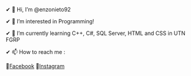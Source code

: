 ✔ 👋 Hi, I’m @enzonieto92

✔ 👀 I’m interested in Programming!

✔ 🌱 I’m currently learning C++, C#, SQL Server, HTML and CSS in UTN FGRP

✔ 📫 How to reach me :

   🌈[Facebook](http://Facebook.com/enzonieto92/)
   🌈[Instagram](https://www.instagram.com/enzonietoo/)

